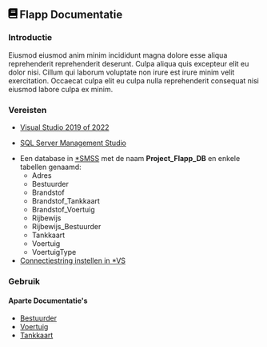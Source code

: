 ## <img src='Images/book.svg' height=20/> Flapp Documentatie

### Introductie

Eiusmod eiusmod anim minim incididunt magna dolore esse aliqua reprehenderit reprehenderit deserunt. Culpa aliqua quis excepteur elit eu dolor nisi. Cillum qui laborum voluptate non irure est irure minim velit exercitation. Occaecat culpa elit eu culpa nulla reprehenderit consequat nisi eiusmod labore culpa ex minim.

### Vereisten

- [Visual Studio 2019 of 2022](https://visualstudio.microsoft.com/)

- [SQL Server Management Studio](https://docs.microsoft.com/en-us/sql/ssms/download-sql-server-management-studio-ssms?view=sql-server-ver15)

* Een database in [\*SMSS](## 'SQL Server Management Studio') met de naam **Project_Flapp_DB** en enkele tabellen genaamd:
  - Adres
  - Bestuurder
  - Brandstof
  - Brandstof_Tankkaart
  - Brandstof_Voertuig
  - Rijbewijs
  - Rijbewijs_Bestuurder
  - Tankkaart
  - Voertuig
  - VoertuigType
* [Connectiestring instellen in \*VS](ConnectieStrDoc.md)

### Gebruik

#### Aparte Documentatie's

- [Bestuurder](BestuurderDoc.md)
- [Voertuig](VoertuigDoc.md)
- [Tankkaart](TankkaartDoc.md)
